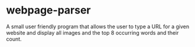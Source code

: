 # webpage-parser
A small user friendly program that allows the user to type a URL for a given website and display all images and the top 8 occurring words and their count.
